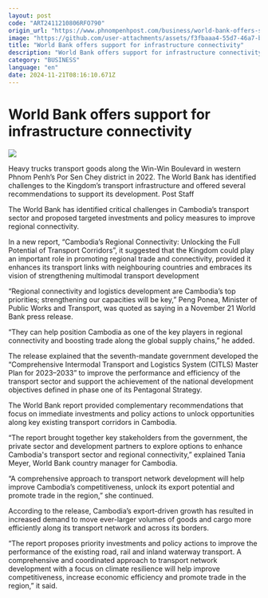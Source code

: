 ```yaml
---
layout: post
code: "ART2411210806RFO790"
origin_url: "https://www.phnompenhpost.com/business/world-bank-offers-support-for-infrastructure-connectivity"
image: "https://github.com/user-attachments/assets/f3fbaaa4-55d7-46a7-bf91-ab9ffc34f4af"
title: "World Bank offers support for infrastructure connectivity"
description: "​​World Bank offers support for infrastructure connectivity​"
category: "BUSINESS"
language: "en"
date: 2024-11-21T08:16:10.671Z
---
```


# World Bank offers support for infrastructure connectivity

![](https://github.com/user-attachments/assets/2902c6ed-f013-4990-9512-e7431075cd5b)

Heavy trucks transport goods along the Win-Win Boulevard in western Phnom Penh’s Por Sen Chey district in 2022. The World Bank has identified challenges to the Kingdom’s transport infrastructure and offered several recommendations to support its development. Post Staff

The World Bank has identified critical challenges in Cambodia’s transport sector and proposed targeted investments and policy measures to improve regional connectivity. 

In a new report, “Cambodia’s Regional Connectivity: Unlocking the Full Potential of Transport Corridors”, it suggested that the Kingdom could play an important role in promoting regional trade and connectivity, provided it enhances its transport links with neighbouring countries and embraces its vision of strengthening multimodal transport development

“Regional connectivity and logistics development are Cambodia’s top priorities; strengthening our capacities will be key,” Peng Ponea, Minister of Public Works and Transport, was quoted as saying in a November 21 World Bank press release.

“They can help position Cambodia as one of the key players in regional connectivity and boosting trade along the global supply chains,” he added.

The release explained that the seventh-mandate government developed the “Comprehensive Intermodal Transport and Logistics System (CITLS) Master Plan for 2023–2033” to improve the performance and efficiency of the transport sector and support the achievement of the national development objectives defined in phase one of its Pentagonal Strategy. 

The World Bank report provided complementary recommendations that focus on immediate investments and policy actions to unlock opportunities along key existing transport corridors in Cambodia.

“The report brought together key stakeholders from the government, the private sector and development partners to explore options to enhance Cambodia's transport sector and regional connectivity,” explained Tania Meyer, World Bank country manager for Cambodia.

“A comprehensive approach to transport network development will help improve Cambodia’s competitiveness, unlock its export potential and promote trade in the region,” she continued.

According to the release, Cambodia’s export-driven growth has resulted in increased demand to move ever-larger volumes of goods and cargo more efficiently along its transport network and across its borders. 

“The report proposes priority investments and policy actions to improve the performance of the existing road, rail and inland waterway transport. A comprehensive and coordinated approach to transport network development with a focus on climate resilience will help improve competitiveness, increase economic efficiency and promote trade in the region,” it said.